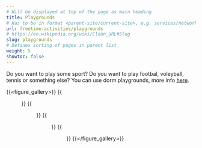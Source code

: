 ```yaml
---
# Will be displayed at top of the page as main heading
title: Playgrounds
# Has to be in format <parent-site/current-site>, e.g. services/network (notice missing slash at the beginning)
url: freetime-activities/playgrounds
# https://en.wikipedia.org/wiki/Clean_URL#Slug
slug: playgrounds
# Defines sorting of pages in parent list
weight: 5
showtoc: false
---
```


Do you want to play some sport?
Do you want to play footbal, voleyball, tennis or something else?
You can use dorm playgrounds, more info [here](https://www.suz.cvut.cz/en/commercial-services/lease-sports-facilities).

{{<figure_gallery>}}
    {{<figure src="images/freetime-activities/playgrounds/pg_01.jpg" alt="Playgrounds 01">}}
    {{<figure src="images/freetime-activities/playgrounds/pg_02.jpg" alt="Playgrounds 02">}}
    {{<figure src="images/freetime-activities/playgrounds/pg_03.jpg" alt="Playgrounds 03">}}
    {{<figure src="images/freetime-activities/playgrounds/pg_04.jpg" alt="Playgrounds 04">}}
{{</figure_gallery>}}
